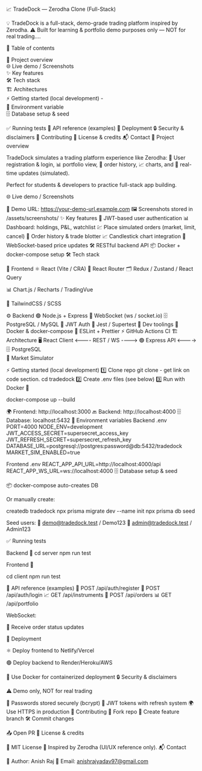 📈 TradeDock — Zerodha Clone (Full-Stack)

💡 TradeDock is a full-stack, demo-grade trading platform inspired by Zerodha. 
⚠️ Built for learning & portfolio demo purposes only — NOT for real trading....  

📑 Table of contents
 
📝 Project overview  
🌐 Live demo / Screenshots  
✨ Key features     
🛠️ Tech stack     
🏗️ Architectures     
⚡ Getting started (local development) -       
🔑 Environment variable    
🗄️ Database setup & seed
 
✅ Running tests
📡 API reference (examples)
🚀 Deployment 
🔒 Security & disclaimers
🤝 Contributing 
📜 License & credits
📬 Contact
📝 Project overview
 
TradeDock simulates a trading platform experience like Zerodha:
👤 User registration & login, 📊 portfolio view, 📝 order history, 📈 charts, and 🔔 real-time updates (simulated).

Perfect for students & developers to practice full-stack app building. 

🌐 Live demo / Screenshots

🔗 Demo URL: https://your-demo-url.example.com
🖼️ Screenshots stored in /assets/screenshots/
✨ Key features
🔐 JWT-based user authentication
📊 Dashboard: holdings, P&L, watchlist
💹 Place simulated orders (market, limit, cancel)
📜 Order history & trade blotter
📈 Candlestick chart integration
🔔 WebSocket-based price updates
🛠️ RESTful backend API
📦 Docker + docker-compose setup
🛠️ Tech stack

🎨 Frontend
⚛️ React (Vite / CRA)
🧭 React Router
🗂️ Redux / Zustand / React Query

📊 Chart.js / Recharts / TradingVue

🎨 TailwindCSS / SCSS

⚙️ Backend
🟢 Node.js + Express
🔌 WebSocket (ws / socket.io)
🗄️ PostgreSQL / MySQL
🔐 JWT Auth
🧪 Jest / Supertest
🧰 Dev toolings
🐳 Docker & docker-compose
📏 ESLint + Prettier
⚡ GitHub Actions CI
🏗️ Architecture
🖥️ React Client  <---- REST / WS ---->  🟢 Express API  <----> 🗄️ PostgreSQL
                                                  \
                                                   📡 Market Simulator

⚡ Getting started (local development)
1️⃣ Clone repo
git clone - get link on code section.
cd tradedock
2️⃣ Create .env files (see below)
3️⃣ Run with Docker 🐳

docker-compose up --build


🌍 Frontend: http://localhost:3000
🔙 Backend: http://localhost:4000
🗄️ Database: localhost:5432
🔑 Environment variables
Backend .env
PORT=4000
NODE_ENV=development
JWT_ACCESS_SECRET=supersecret_access_key
JWT_REFRESH_SECRET=supersecret_refresh_key
DATABASE_URL=postgresql://postgres:password@db:5432/tradedock 
MARKET_SIM_ENABLED=true

Frontend .env
REACT_APP_API_URL=http://localhost:4000/api
REACT_APP_WS_URL=ws://localhost:4000
🗄️ Database setup & seed

📦 docker-compose auto-creates DB

Or manually create:

createdb tradedock
npx prisma migrate dev --name init
npx prisma db seed


Seed users:
👤 demo@tradedock.test / Demo123
👤 admin@tradedock.test / Admin123

✅ Running tests

Backend 🧪
cd server
npm run test


Frontend 🧪

cd client
npm run test

📡 API reference (examples)
🔑 POST /api/auth/register
🔑 POST /api/auth/login
📈 GET /api/instruments
📝 POST /api/orders
📊 GET /api/portfolio

WebSocket:


🔔 Receive order status updates

🚀 Deployment

⚛️ Deploy frontend to Netlify/Vercel

🟢 Deploy backend to Render/Heroku/AWS

🐳 Use Docker for containerized deployment
🔒 Security & disclaimers

⚠️ Demo only, NOT for real trading

🔐 Passwords stored securely (bcrypt)
🔑 JWT tokens with refresh system
🌍 Use HTTPS in production
🤝 Contributing
🍴 Fork repo
🌱 Create feature branch
🛠️ Commit changes

📤 Open PR
📜 License & credits

📄 MIT License
🙏 Inspired by Zerodha (UI/UX reference only).
📬 Contact

👤 Author: Anish Raj
📧 Email: anishrajyadav97@gmail.com
